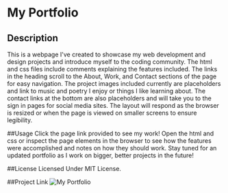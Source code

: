 # My Portfolio

## Description
This is a webpage I've created to showcase my web development and design projects and introduce myself to the coding community. The html and css files include comments explaining the features included. The links in the heading scroll to the About, Work, and Contact sections of the page for easy navigation. The project images included currently are placeholders and link to music and poetry I enjoy or things I like learning about. The contact links at the bottom are also placeholders and will take you to the sign in pages for social media sites. The layout will respond as the browser is resized or when the page is viewed on smaller screens to ensure legibility. 

##Usage
Click the page link provided to see my work! Open the html and css or inspect the page elements in the browser to see how the features were accomplished and notes on how they should work. Stay tuned for an updated portfolio as I work on bigger, better projects in the future!

##License
Licensed Under MIT License.

##Project Link
![My Portfolio](https://hewman82.github.io/My-Portfolio/)
